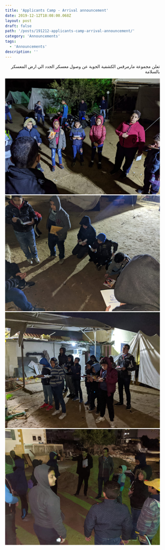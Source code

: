```yaml
---
title: 'Applicants Camp - Arrival announcement'
date: 2019-12-12T18:08:00.068Z
layout: post
draft: false
path: '/posts/191212-applicants-camp-arrival-announcement/'
category: 'Announcements'
tags:
  - 'Announcements'
description: ''
---
```


<div dir="rtl">

تعلن مجموعة مارمرقس الكشفية الجوية عن وصول معسكر الجدد الي ارض المعسكر بالسلامة
</div>

![](p1.jpeg)
![](p2.jpeg)
![](p3.jpeg)
![](p4.jpeg)
